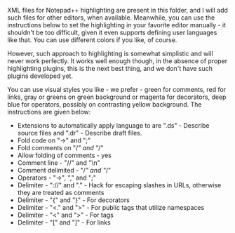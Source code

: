 XML files for Notepad++ highlighting are present in this folder, and I will add such files for other editors, when available. Meanwhile, you can use the instructions below to set the highlighting in your favorite editor manually - it shouldn't be too difficult, given it even supports defining user languages like that. You can use different colors if you like, of course.

However, such approach to highlighting is somewhat simplistic and will never work perfectly. It works well enough though, in the absence of proper highlighting plugins, this is the next best thing, and we don't have such plugins developed yet.

You can use visual styles you like - we prefer - green for comments, red for links, gray or greens on green background or magenta for decorators, deep blue for operators, possibly on contrasting yellow background. The instructions are given below:  

* Extensions to automatically apply language to are ".ds" - Describe source files and ".dr" - Describe draft files.
* Fold code on "->" and ";"
* Fold comments on "/*" and "*/"
* Allow folding of comments - yes
* Comment line - "//" and "\n"
* Comment delimited - "/*" and "*/"
* Operators - "->", "," and ";"
* Delimiter - "://" and "." - Hack for escaping slashes in URLs, otherwise they are treated as comments
* Delimiter - "{" and "}" - For decorators
* Delimiter - "<." and ">" - For public tags that utilize namespaces
* Delimiter - "<" and ">" - For tags
* Delimiter - "[" and "]" - For links